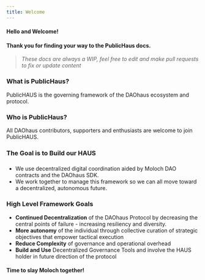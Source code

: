 ```yaml
---
title: Welcome
---
```


#### Hello and Welcome!

#### Thank you for finding your way to the PublicHaus docs.

> _These docs are always a WIP, feel free to edit and make pull requests to fix or update content_

### What is PublicHaus?

PublicHAUS is the governing framework of the DAOhaus ecosystem and protocol.

### Who is PublicHaus?

All DAOhaus contributors, supporters and enthusiasts are welcome to join PublicHAUS.

### The Goal is to Build our HAUS

- We use decentralized digital coordination aided by Moloch DAO contracts and the DAOhaus SDK.
- We work together to manage this framework so we can all move toward a decentralized, autonomous future.

### High Level Framework Goals

- **Continued Decentralization** of the DAOhaus Protocol by decreasing the central points of failure - increasing resiliency and diversity.
- **More autonomy** of the individual through collective curation of strategic objectives that empower tactical execution
- **Reduce Complexity** of governance and operational overhead
- **Build and Use** Decentralized Governance Tools and involve the HAUS holder in future direction of the protocol

#### Time to slay Moloch together!
